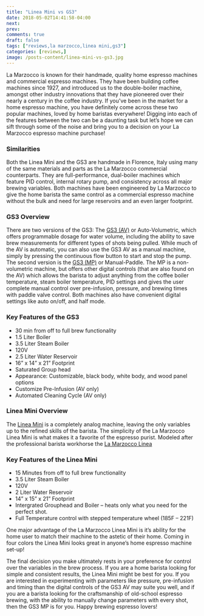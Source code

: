 ```yaml
---
title: "Linea Mini vs GS3"
date: 2018-05-02T14:41:58-04:00
next: 
prev: 
comments: true
draft: false
tags: ["reviews,la marzocco,linea mini,gs3"]
categories: [reviews,]
image: /posts-content/linea-mini-vs-gs3.jpg
---
```

<p>La Marzocco is known for their handmade, quality home espresso machines and commercial espresso machines. They have been building coffee machines since 1927, and introduced us to the double-boiler machine, amongst other industry innovations that they have pioneered over their nearly a century in the coffee industry. If you've been in the market for a home espresso machine, you have definitely come across these two popular machines, loved by home baristas everywhere! Digging into each of the features between the two can be a daunting task but let’s hope we can sift through some of the noise and bring you to a decision on your La Marzocco espresso machine purchase!</p>
<h3>Similarities</h3>
<p>Both the Linea Mini and the GS3 are handmade in Florence, Italy using many of the same materials and parts as the La Marzocco commercial counterparts. They are full-performance, dual-boiler machines which feature PID control, internal rotary pump, and consistency across all major brewing variables. Both machines have been engineered by La Marzocco to give the home barista the same control as a commercial espresso machine without the bulk and need for large reservoirs and an even larger footprint.</p>
<h3>GS3 Overview</h3>
<p>There are two versions of the GS3: The <a href=” https://www.chriscoffee.com/GS3-Volumetric-Espresso-Machine-p/gs3-1g-avnw.htm?utm_source=blog&utm_content=linea-mini-vs-gs3” target="_blank">GS3 (AV)</a> or Auto-Volumetric, which offers programmable dosage for water volume, including the ability to save brew measurements for different types of shots being pulled. While much of the AV is automatic, you can also use the GS3 AV as a manual machine, simply by pressing the continuous flow button to start and stop the pump. The second version is the <a href=” https://www.chriscoffee.com/GS3-Mechanical-Paddle-p/gs3-1g-mpnv.htm?utm_source=blog&utm_content=linea-mini-vs-gs3” target="_blank">GS3 (MP)</a> or Manual-Paddle. The MP is a non-volumetric machine, but offers other digital controls (that are also found on the AV) which allows the barista to adjust anything from the coffee boiler temperature, steam boiler temperature, PID settings and gives the user complete manual control over pre-infusion, pressure, and brewing times with paddle valve control. Both machines also have convenient digital settings like auto on/off, and half mode.</p>
<h3>Key Features of the GS3</h3>
<ul>
    <li>30 min from off to full brew functionality</li>
    <li>1.5 Liter Boiler</li>
    <li>3.5 Liter Steam Boiler</li>
    <li>120V</li>
    <li>2.5 Liter Water Reservoir</li>
    <li>16” x 14” x 21” Footprint</li>
    <li>Saturated Group head</li>
    <li>Appearance: Customizable, black body, white body, and wood panel options</li>
    <li>Customize Pre-Infusion (AV only)</li>
    <li>Automated Cleaning Cycle (AV only)</li>
</ul>
<h3>Linea Mini Overview</h3>
<p>The <a href=” https://www.chriscoffee.com/La-Marzocco-Linea-Mini-p/linea-mini-s.htm?utm_source=blog&utm_content=linea-mini-vs-gs3”>Linea Mini</a> is a completely analog machine, leaving the only variables up to the refined skills of the barista. The simplicity of the La Marzocco Linea Mini is what makes it a favorite of the espresso purist. Modeled after the professional barista workhorse the <a href=” https://www.chriscoffee.com/La-Marzocco-Linea-1-Group-Volumetric-p/linea-1g-av.htm?utm_source=blog&utm_content=linea-mini-vs-gs3 ”>La Marzocco Linea</a></p>
<h3>Key Features of the Linea Mini</h3>
<ul>
    <li>15 Minutes from off to full brew functionality</li>
    <li>3.5 Liter Steam Boiler
        <li>120V</li>
        <li>2 Liter Water Reservoir</li>
        <li>14” x 15” x 21” Footprint</li>
        <li>Intergrated Grouphead and Boiler – heats only what you need for the perfect shot.</li>
        <li>Full Temperature control with stepped temperature wheel (185F – 221F)</li>
</ul>
<p>One major advantage of the La Marzocco Linea Mini is it’s ability for the home user to match their machine to the astetic of their home. Coming in four colors the Linea Mini looks great in anyone’s home espresso machine set-up!</p>
<p>The final decision you make ultimately rests in your preference for control over the variables in the brew process. If you are a home barista looking for simple and consistent results, the Linea Mini might be best for you. If you are interested in experimenting with parameters like pressure, pre-infusion and timing than the digital controls of the GS3 AV may suite you well, and if you are a barista looking for the craftsmanship of old-school espresso brewing, with the ability to manually change parameters with every shot, then the GS3 MP is for you. Happy brewing espresso lovers!</p>